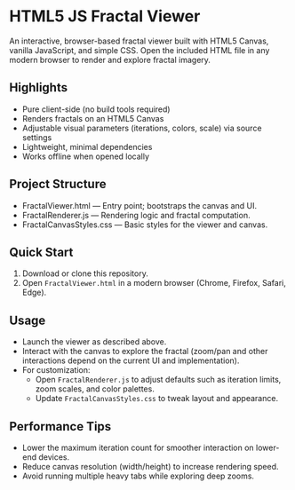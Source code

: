 # HTML5 JS Fractal Viewer

An interactive, browser-based fractal viewer built with HTML5 Canvas, vanilla JavaScript, and simple CSS. Open the included HTML file in any modern browser to render and explore fractal imagery.

## Highlights

- Pure client-side (no build tools required)
- Renders fractals on an HTML5 Canvas
- Adjustable visual parameters (iterations, colors, scale) via source settings
- Lightweight, minimal dependencies
- Works offline when opened locally

## Project Structure

- FractalViewer.html — Entry point; bootstraps the canvas and UI.
- FractalRenderer.js — Rendering logic and fractal computation.
- FractalCanvasStyles.css — Basic styles for the viewer and canvas.

## Quick Start

1. Download or clone this repository.
2. Open `FractalViewer.html` in a modern browser (Chrome, Firefox, Safari, Edge).

## Usage

- Launch the viewer as described above.
- Interact with the canvas to explore the fractal (zoom/pan and other interactions depend on the current UI and implementation).
- For customization:
    - Open `FractalRenderer.js` to adjust defaults such as iteration limits, zoom scales, and color palettes.
    - Update `FractalCanvasStyles.css` to tweak layout and appearance.

## Performance Tips

- Lower the maximum iteration count for smoother interaction on lower-end devices.
- Reduce canvas resolution (width/height) to increase rendering speed.
- Avoid running multiple heavy tabs while exploring deep zooms.
